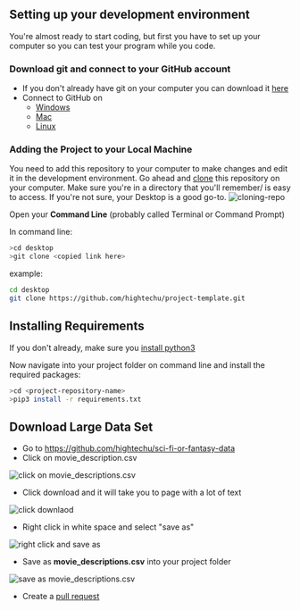 ## Setting up your development environment
You're almost ready to start coding, but first you have to set up your computer so  you can test your program while you code.
### Download git and connect to your GitHub account
- If you don't already have git on your computer you can download it [here](https://git-scm.com/downloads)
- Connect to GitHub on
   - [Windows](https://www.pluralsight.com/guides/using-git-and-github-on-windows)
   - [Mac](https://kbroman.org/github_tutorial/pages/first_time.html)
   - [Linux](https://www.howtoforge.com/tutorial/install-git-and-github-on-ubuntu/#-configuring-github)
### Adding the Project to your Local Machine
You need to add this repository to your computer to make changes and edit it in the development environment. Go ahead and [clone](https://help.github.com/en/github/creating-cloning-and-archiving-repositories/cloning-a-repository) this repository on your computer. Make sure you're in a directory that you'll remember/ is easy to access. If you're not sure, your Desktop is a good go-to.
![cloning-repo](https://user-images.githubusercontent.com/45152371/86035053-800f5700-b9f0-11ea-9b7a-e2201286067b.GIF)
   
Open your **Command Line** (probably called Terminal or Command Prompt)

In command line:
```sh
>cd desktop
>git clone <copied link here>
```
example:
```sh
cd desktop
git clone https://github.com/hightechu/project-template.git
```

## Installing Requirements
If you don't already, make sure you [install python3](https://www.python.org/downloads/)

Now navigate into your project folder on command line and install the required packages:
```sh
>cd <project-repository-name>
>pip3 install -r requirements.txt
```
## Download Large Data Set

- Go to https://github.com/hightechu/sci-fi-or-fantasy-data
- Click on movie_description.csv

![click on movie_descriptions.csv](https://user-images.githubusercontent.com/45152371/88113402-94192500-cb66-11ea-8c28-08b353063819.png)
- Click download and it will take you to page with a lot of text

![click downlaod](https://user-images.githubusercontent.com/45152371/88113474-b3b04d80-cb66-11ea-9586-c12002c297aa.png)
- Right click in white space and select "save as" 

![right click and save as](https://user-images.githubusercontent.com/45152371/88113515-c460c380-cb66-11ea-9090-62f8c3c3ac47.png)
- Save as **movie_descriptions.csv** into your project folder

![save as movie_descriptions.csv](https://user-images.githubusercontent.com/45152371/88113567-df333800-cb66-11ea-96f2-c44d9f9c34d1.png)
 
- Create a [pull request](https://help.github.com/en/github/collaborating-with-issues-and-pull-requests/creating-a-pull-request)
